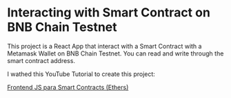 # Interacting with Smart Contract on BNB Chain Testnet

This project is a React App that interact with a Smart Contract with a Metamask Wallet on BNB Chain Testnet.
You can read and write through the smart contract address.

I wathed this YouTube Tutorial to create this project:

[Frontend JS para Smart Contracts (Ethers)](https://www.youtube.com/watch?v=GoJR8BorOac)